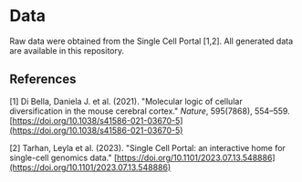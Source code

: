 # Data

Raw data were obtained from the Single Cell Portal [1,2]. All generated data are available in this repository.

## References

[1] Di Bella, Daniela J. et al. (2021). "Molecular logic of cellular diversification in the mouse cerebral cortex." *Nature*, 595(7868), 554–559. [https://doi.org/10.1038/s41586-021-03670-5](https://doi.org/10.1038/s41586-021-03670-5)

[2] Tarhan, Leyla et al. (2023). "Single Cell Portal: an interactive home for single-cell genomics data." [https://doi.org/10.1101/2023.07.13.548886](https://doi.org/10.1101/2023.07.13.548886)